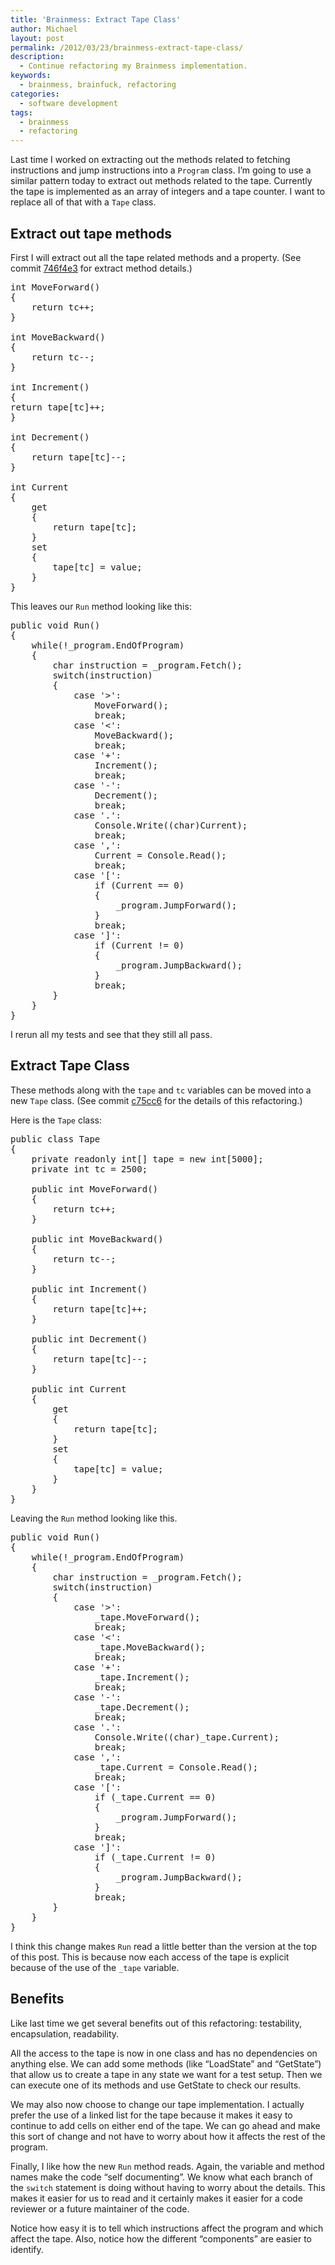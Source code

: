 ```yaml
---
title: 'Brainmess: Extract Tape Class'
author: Michael
layout: post
permalink: /2012/03/23/brainmess-extract-tape-class/
description:
  - Continue refactoring my Brainmess implementation.
keywords:
  - brainmess, brainfuck, refactoring
categories:
  - software development
tags:
  - brainmess
  - refactoring
---
```

Last time I worked on extracting out the methods related to fetching instructions and jump instructions into a `Program` class. I&#8217;m going to use a similar pattern today to extract out methods related to the tape. Currently the tape is implemented as an array of integers and a tape counter. I want to replace all of that with a `Tape` class.

<!--more-->

## Extract out tape methods

First I will extract out all the tape related methods and a property. (See commit [746f4e3][1] for extract method details.)

<pre class="brush: csharp; title: ; notranslate" title="">int MoveForward()
{
    return tc++;
}

int MoveBackward()
{
    return tc--;
}

int Increment()
{
return tape[tc]++;
}

int Decrement()
{
    return tape[tc]--;
}

int Current
{
    get
    {
        return tape[tc];
    }
    set
    {
        tape[tc] = value;
    }
}
</pre>

This leaves our `Run` method looking like this:

<pre class="brush: csharp; title: ; notranslate" title="">public void Run()
{
    while(!_program.EndOfProgram)
    {
        char instruction = _program.Fetch();
        switch(instruction)
        {
            case '&gt;':
                MoveForward();
                break;
            case '&lt;':
                MoveBackward();
                break;
            case '+':
                Increment();
                break;
            case '-':
                Decrement();
                break;
            case '.':
                Console.Write((char)Current);
                break;
            case ',':
                Current = Console.Read();
                break;
            case '[':
                if (Current == 0)
                {
                    _program.JumpForward();
                }
                break;
            case ']':
                if (Current != 0)
                {
                    _program.JumpBackward();
                }
                break;
        }
    }
}
</pre>

I rerun all my tests and see that they still all pass.

## Extract Tape Class

These methods along with the `tape` and `tc` variables can be moved into a new `Tape` class. (See commit [c75cc6][2] for the details of this refactoring.)

Here is the `Tape` class:

<pre class="brush: csharp; title: ; notranslate" title="">public class Tape
{
    private readonly int[] tape = new int[5000];
    private int tc = 2500;

    public int MoveForward()
    {
        return tc++;
    }

    public int MoveBackward()
    {
        return tc--;
    }

    public int Increment()
    {
        return tape[tc]++;
    }

    public int Decrement()
    {
        return tape[tc]--;
    }

    public int Current
    {
        get
        {
            return tape[tc];
        }
        set
        {
            tape[tc] = value;
        }
    }
}
</pre>

Leaving the `Run` method looking like this.

<pre class="brush: csharp; title: ; notranslate" title="">public void Run()
{
    while(!_program.EndOfProgram)
    {
        char instruction = _program.Fetch();
        switch(instruction)
        {
            case '&gt;':
                _tape.MoveForward();
                break;
            case '&lt;':
                _tape.MoveBackward();
                break;
            case '+':
                _tape.Increment();
                break;
            case '-':
                _tape.Decrement();
                break;
            case '.':
                Console.Write((char)_tape.Current);
                break;
            case ',':
                _tape.Current = Console.Read();
                break;
            case '[':
                if (_tape.Current == 0)
                {
                    _program.JumpForward();
                }
                break;
            case ']':
                if (_tape.Current != 0)
                {
                    _program.JumpBackward();
                }
                break;
        }
    }
}
</pre>

I think this change makes `Run` read a little better than the version at the top of this post. This is because now each access of the tape is explicit because of the use of the `_tape` variable.

## Benefits

Like last time we get several benefits out of this refactoring: testability, encapsulation, readability.

All the access to the tape is now in one class and has no dependencies on anything else. We can add some methods (like &#8220;LoadState&#8221; and &#8220;GetState&#8221;) that allow us to create a tape in any state we want for a test setup. Then we can execute one of its methods and use GetState to check our results.

We may also now choose to change our tape implementation. I actually prefer the use of a linked list for the tape because it makes it easy to continue to add cells on either end of the tape. We can go ahead and make this sort of change and not have to worry about how it affects the rest of the program.

Finally, I like how the new `Run` method reads. Again, the variable and method names make the code &#8220;self documenting&#8221;. We know what each branch of the `switch` statement is doing without having to worry about the details. This makes it easier for us to read and it certainly makes it easier for a code reviewer or a future maintainer of the code.

Notice how easy it is to tell which instructions affect the program and which affect the tape. Also, notice how the different &#8220;components&#8221; are easier to identify.

 [1]: https://github.com/michaelgwelch/brainmess/commit/746f4e3bbdd869b0863e2b18fe63423d59170152
 [2]: https://github.com/michaelgwelch/brainmess/commit/c75cc6a8cefaca42c66570f7bf49f6e16846dea6